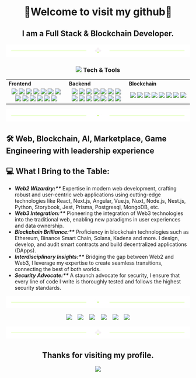<h1 align="center">
    👋Welcome to visit my github👋
  </h1>
  <h2 align="center">
    I am a Full Stack & Blockchain Developer.
  </h2>
  <div align="center">
    <img src="https://github.com/mymiracle0118/mymiracle0118/blob/main/divider1.png" alt="divider"/>
  </div> 
  <h3 align="center"><img src="https://github.com/naruhitokaide/naruhitokaide/blob/main/code.gif" height="20"/> Tech & Tools</h3>
  
  <div align="center" style="witdh:100%"> 
    <table>
      <tr>
        <td valign="center" width="100px"><b>Frontend<b></td>
        <td valign="center" width="100px"><b>Backend<b></td>
        <td valign="center" width="100px"><b>Blockchain<b></td>
      </tr>
      <tr>
        <td valign="center" align="center" width="300px">
          <img src="https://img.shields.io/badge/Angular-blue" /> 
          <img src="https://img.shields.io/badge/Flutter-blue" /> 
          <img src="https://img.shields.io/badge/HTML-blue" /> 
          <img src="https://img.shields.io/badge/React-blue" /> 
          <img src="https://img.shields.io/badge/CSS-blue" />
          <img src="https://img.shields.io/badge/JavaScript-blue" /> 
          <img src="https://img.shields.io/badge/TypeScript-blue" />
          <img src="https://img.shields.io/badge/Vue-blue" /> 
          <img src="https://img.shields.io/badge/Bootstrap-blue" /> 
          <img src="https://img.shields.io/badge/Tailwind-blue" /> 
          <img src="https://img.shields.io/badge/Next-blue" /> 
          <img src="https://img.shields.io/badge/Nuxt-blue" /> 
          <img src="https://img.shields.io/badge/Chart.js-blue" />
        </td>      
        <td valign="center" align="center" width="300px">
          <img src="https://img.shields.io/badge/Django-blue" /> 
          <img src="https://img.shields.io/badge/Python-blue" /> 
          <img src="https://img.shields.io/badge/Selenium-blue" />        
          <img src="https://img.shields.io/badge/Ruby-blue" /> 
          <img src="https://img.shields.io/badge/Rails-blue" /> 
          <img src="https://img.shields.io/badge/BeautifulSoup-blue" /> 
          <img src="https://img.shields.io/badge/Pandas-blue" /> 
          <img src="https://img.shields.io/badge/Numpy-blue" /> 
          <img src="https://img.shields.io/badge/Flask-blue" /> 
          <img src="https://img.shields.io/badge/PHP-blue" /> 
          <img src="https://img.shields.io/badge/Laravel-blue" /> 
          <img src="https://img.shields.io/badge/Node.js-blue" /> 
          <img src="https://img.shields.io/badge/Express-blue" /> 
          <img src="https://img.shields.io/badge/Nest.js-blue" /> 
        </td>
        <td valign="center" align="center" width="300px">
            <img src="https://img.shields.io/badge/Web3.js-blue" /> 
            <img src="https://img.shields.io/badge/Solidity-blue" /> 
            <img src="https://img.shields.io/badge/Polkadot-blue" /> 
            <img src="https://img.shields.io/badge/Solana-blue" /> 
            <img src="https://img.shields.io/badge/Golang-blue" /> 
            <img src="https://img.shields.io/badge/Rust-blue" /> 
            <img src="https://img.shields.io/badge/Smart Contract-blue" /> 
            <img src="https://img.shields.io/badge/Bitcoin-blue" />
        </td>
      </tr>
    </table>
  
  </div>
  
  <div align="center">
    <img src="https://github.com/mymiracle0118/mymiracle0118/blob/main/divider2.png" alt="divider"/>
  </div>
  
  <div>
      <h2>
        🛠  Web, Blockchain, AI, Marketplace, Game Engineering with leadership experience
    </h2>
      <h2>💻 What I Bring to the Table:</h2>
      <ul>
        <li><b><i>Web2 Wizardry:**</i></b> Expertise in modern web development, crafting robust and user-centric web applications using cutting-edge technologies like React, Next.js, Angular, Vue.js, Nuxt, Node.js, Nest.js, Python, Storybook, Jest, Prisma, Postgresql, MongoDB, etc.</li>
        <li><b><i>Web3 Integration:**</i></b> Pioneering the integration of Web3 technologies into the traditional web, enabling new paradigms in user experiences and data ownership.</li>
        <li><b><i>Blockchain Brilliance:**</i></b> Proficiency in blockchain technologies such as Ethereum, Binance Smart Chain, Solana, Kadena and more. I design, develop, and audit smart contracts and build decentralized applications (DApps).</li>
        <li><b><i>Interdisciplinary Insights:**</i></b> Bridging the gap between Web2 and Web3, I leverage my expertise to create seamless transitions, connecting the best of both worlds.</li>
        <li><b><i>Security Advocate:**</i></b> A staunch advocate for security, I ensure that every line of code I write is thoroughly tested and follows the highest security standards.</li>
      </ul>
  </div>
   
  <div align="center">
    <img src="https://github.com/mymiracle0118/mymiracle0118/blob/main/divider2.png" alt="divider"/>
  </div>

  <p align="center">
    <a href="https://www.linkedin.com/in/" target="_blank" rel="noopener noreferrer"><img src="https://img.icons8.com/fluency/2x/linkedin.png"  width="50" /></a>
    &nbsp;&nbsp;
    <a href="mailto:oxmmty@gmail.com" target="_blank" rel="noopener noreferrer"><img src="https://img.icons8.com/fluency/2x/gmail-new.png"  width="50" /></a>
    &nbsp;&nbsp;
    <a href="https://join.skype.com/invite/E3GqAXDFm2aW" target="_blank" rel="noopener noreferrer"><img src="https://img.icons8.com/color/2x/skype.png"  width="50" /></a>
    &nbsp;&nbsp;
    <a href="https://t.me/oxmmty" target="_blank" rel="noopener noreferrer"><img src="https://img.icons8.com/color/2x/telegram-app.png"  width="50" /></a>
    &nbsp;&nbsp;
    <a href="https://discordapp.com/users/1230674441172684851" target="_blank" rel="noopener noreferrer"><img src="https://img.icons8.com/3d-fluency/94/discord-logo.png"  width="50" /></a>
    &nbsp;&nbsp;
    <a href="" target="_blank" rel="noopener noreferrer"><img src="https://img.icons8.com/nolan/2x/link.png"  width="50" /></a>
  </p>
  
  <div align="center">
    <img src="https://github.com/mymiracle0118/mymiracle0118/blob/main/divider1.png" alt="divider"/>
  </div>
  
  <h2 align="center"> Thanks for visiting my profile. </h2>
  <p align="center">
    <img src="https://capsule-render.vercel.app/api?type=waving&color=gradient&height=65&section=footer"/>
  </p>
  
